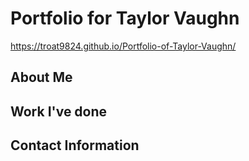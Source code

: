 # Portfolio for Taylor Vaughn
https://troat9824.github.io/Portfolio-of-Taylor-Vaughn/
## About Me

## Work I've done

## Contact Information
